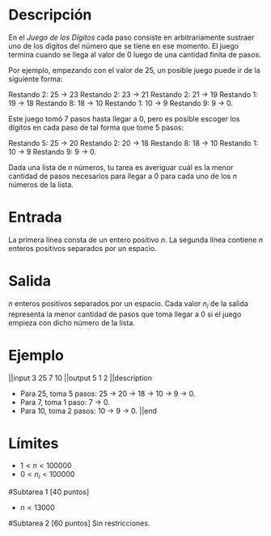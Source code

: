 # Descripción

En el *Juego de los Dígitos* cada paso consiste en arbitrariamente sustraer uno de los dígitos del número que se tiene en ese momento. El juego termina cuando se llega al valor de 0 luego de una cantidad finita de pasos.

Por ejemplo, empezando con el valor de 25, un posible juego puede ir de la siguiente forma:

Restando 2: 25 -> 23
Restando 2: 23 -> 21
Restando 2: 21 -> 19
Restando 1: 19 -> 18
Restando 8: 18 -> 10
Restando 1: 10 -> 9
Restando 9: 9 -> 0.

Este juego tomó 7 pasos hasta llegar a 0, pero es posible escoger los dígitos en cada paso de tal forma que tome 5 pasos:

Restando 5: 25 -> 20
Restando 2: 20 -> 18
Restando 8: 18 -> 10
Restando 1: 10 -> 9
Restando 9: 9 -> 0.

Dada una lista de $n$ números, tu tarea es averiguar cuál es la menor cantidad de pasos necesarios para llegar a 0 para cada uno de los $n$ números de la lista.

# Entrada
La primera línea consta de un entero positivo $n$. La segunda línea contiene $n$ enteros positivos separados por un espacio.
# Salida
$n$ enteros positivos separados por un espacio. Cada valor $n_i$ de la salida representa la menor cantidad de pasos que toma llegar a 0 si el juego empieza con dicho número de la lista.

# Ejemplo
||input
3
25 7 10
||output
5 1 2
||description
- Para 25, toma 5 pasos:
25 -> 20 -> 18 -> 10 -> 9 -> 0.
- Para 7, toma 1 paso: 7 -> 0.
- Para 10, toma 2 pasos: 10 -> 9 -> 0.
||end

# Límites
- $1 < n < 100000$
- $0 < n_i < 100000$

#Subtarea 1 [40 puntos]
 - $n<13000$

#Subtarea 2 [60 puntos]
Sin restricciones.

